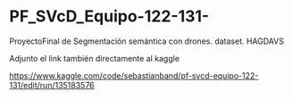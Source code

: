 # PF_SVcD_Equipo-122-131-
ProyectoFinal de Segmentación semántica con drones. dataset. HAGDAVS

Adjunto el link también directamente al kaggle 

https://www.kaggle.com/code/sebastianband/pf-svcd-equipo-122-131/edit/run/135183576
